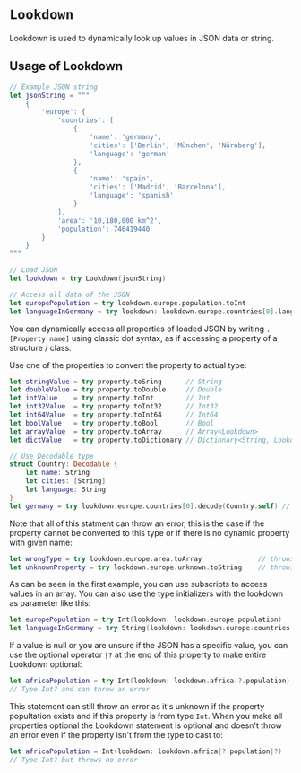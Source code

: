 # ``Lookdown``

Lookdown is used to dynamically look up values in JSON data or string.

## Usage of Lookdown

```swift
// Example JSON string
let jsonString = """
    {
        'europe': {
            'countries': [
                {
                    'name': 'germany',
                    'cities': ['Berlin', 'München', 'Nürnberg'],
                    'language': 'german'
                },
                {
                    'name': 'spain',
                    'cities': ['Madrid', 'Barcelona'],
                    'language': 'spanish'
                }
            ],
            'area': '10,180,000 km^2',
            'population': 746419440
        }
    }
"""

// Load JSON
let lookdown = try Lookdown(jsonString)

// Access all data of the JSON
let europePopulation = try lookdown.europe.population.toInt
let languageInGermany = try lookdown: lookdown.europe.countries[0].language.toString
```

You can dynamically access all properties of loaded JSON by writing `.[Property name]`
using classic dot syntax, as if accessing a property of a structure / class.

Use one of the properties to convert the property to actual type:

```swift
let stringValue = try property.toSring      // String
let doubleValue = try property.toDouble     // Double
let intValue    = try property.toInt        // Int
let int32Value  = try property.toInt32      // Int32
let int64Value  = try property.toInt64      // Int64
let boolValue   = try property.toBool       // Bool
let arrayValue  = try property.toArray      // Array<Lookdown>
let dictValue   = try property.toDictionary // Dictionary<String, Lookdown>

// Use Decodable type
struct Country: Decodable {
    let name: String
    let cities: [String]
    let language: String
}
let germany = try lookdown.europe.countries[0].decode(Country.self) // Country
```

Note that all of this statment can throw an error, this is the case if the property cannot be converted to this type or
if there is no dynamic property with given name:

```swift
let wrongType = try lookdown.europe.area.toArray              // throws an error
let unknownProperty = try lookdown.europe.unknown.toString    // throws an error
```

As can be seen in the first example, you can use subscripts to access values in an array.
You can also use the type initializers with the lookdown as parameter like this:

```swift
let europePopulation = try Int(lookdown: lookdown.europe.population)
let languageInGermany = try String(lookdown: lookdown.europe.countries[0].language)
```

If a value is null or you are unsure if the JSON has a specific value, you can use the optional
operator `|?` at the end of this property to make entire Lookdown optional:

```swift
let africaPopulation = try Int(lookdown: lookdown.africa|?.population)
// Type Int? and can throw an error
```

This statement can still throw an error as it's unknown if the property popultation exists and
if this property is from type `Int`. When you make all properties optional the Lookdown
statement is optional and doesn't throw an error even if the property isn't from the type to
cast to:

```swift
let africaPopulation = Int(lookdown: lookdown.africa|?.population|?)
// Type Int? but throws no error
```


